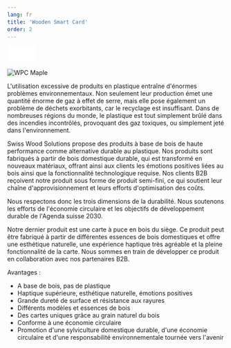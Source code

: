 ```yaml
---
lang: fr
title: 'Wooden Smart Card'
order: 2
---
```


<div class="full-width-kenburns">
<div class="wrap-bg-image">

![](/assets/images/arrow-d-white.svg)

</div>
<img srcset="/assets/images/wpc_maple2.jpg"
     src="/assets/images/wpc_maple2.jpg" alt="WPC Maple">
</div>

<div class="full-width-grey">
<div class="wrap -cols1">

L'utilisation excessive de produits en plastique entraîne d'énormes problèmes environnementaux. Non seulement leur production émet une quantité énorme de gaz à effet de serre, mais elle pose également un problème de déchets exorbitants, car le recyclage est insuffisant. Dans de nombreuses régions du monde, le plastique est tout simplement brûlé dans des incendies incontrôlés, provoquant des gaz toxiques, ou simplement jeté dans l'environnement. 

Swiss Wood Solutions propose des produits à base de bois de haute performance comme alternative durable au plastique. Nos produits sont fabriqués à partir de bois domestique durable, qui est transformé en nouveaux matériaux, offrant ainsi aux clients les émotions positives liées au bois ainsi que la fonctionnalité technologique requise. Nos clients B2B reçoivent notre produit sous forme de produit semi-fini, ce qui soutient leur chaîne d'approvisionnement et leurs efforts d'optimisation des coûts.

Nous respectons donc les trois dimensions de la durabilité. Nous soutenons les efforts de l'économie circulaire et les objectifs de développement durable de l'Agenda suisse 2030. 

Notre dernier produit est une carte à puce en bois du siège. Ce produit peut être fabriqué à partir de différentes essences de bois domestiques et offre une esthétique naturelle, une expérience haptique très agréable et la pleine fonctionnalité de la carte. Nous sommes en train de développer ce produit en collaboration avec nos partenaires B2B. 

Avantages :
- A base de bois, pas de plastique
- Haptique supérieure, esthétique naturelle, émotions positives
- Grande dureté de surface et résistance aux rayures 
- Différents modèles et essences de bois
- Des cartes uniques grâce au grain naturel du bois
- Conforme à une économie circulaire
- Promotion d'une sylviculture domestique durable, d'une économie circulaire et d'une responsabilité environnementale tournée vers l'avenir
